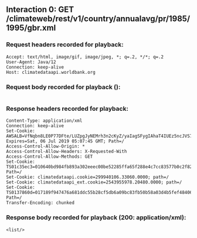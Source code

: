 ## Interaction 0: GET /climateweb/rest/v1/country/annualavg/pr/1985/1995/gbr.xml

### Request headers recorded for playback:

```
Accept: text/html, image/gif, image/jpeg, *; q=.2, */*; q=.2
User-Agent: Java/12
Connection: keep-alive
Host: climatedataapi.worldbank.org
```

### Request body recorded for playback ():

```

```

### Response headers recorded for playback:

```
Content-Type: application/xml
Connection: keep-alive
Set-Cookie: AWSALB=VfNqbn8LE0P77DFte/LUZpgJyNEMrh3n2cKyZ/yaIagSFygIAhaT4IUEz5ncJVS7isPEeVaN23kiOs1vE+YI0YJzAq+u+YLTSk9eEisnDzh+3pV0ba5KZSXPQZDm; Expires=Sat, 06 Jul 2019 05:07:45 GMT; Path=/
Access-Control-Allow-Origin: *
Access-Control-Allow-Headers: X-Requested-With
Access-Control-Allow-Methods: GET
Set-Cookie: TS01c35ec3=010640bd984fb893a302eeec00be52285ffa65f288e4c7cc83577b0c2f8276f6119299df8cece6fc4b097bc91fe8406addb0cbefd6; Path=/
Set-Cookie: climatedataapi.cookie=299940106.33060.0000; path=/
Set-Cookie: climatedataapi_ext.cookie=2543955978.20480.0000; path=/
Set-Cookie: TS0137860d=017189f947476a681ddc55b28cf5db6a09bc83fb50b58a03d4b5fef484069d2a8112572d1dc41668ee10dbb994c50df5549162fa5c7aaa7fb7e519654d8fb10349d8b1f2eee46660c8618459b8005a94820391427e0c66c6c9dce86847541802ccf506d89c; Path=/
Transfer-Encoding: chunked
```

### Response body recorded for playback (200: application/xml):

```
<list/>
```

